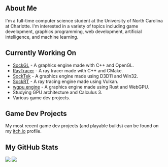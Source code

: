## About Me
I'm a full-time computer science student at the University of North Carolina at Charlotte. I'm interested in a variety of topics including game development, graphics programming, web development, artificial intelligence, and machine learning.

## Currently Working On
* [SockGL](https://github.com/odesai840/SockGL) - A graphics engine made with C++ and OpenGL.
* [RayTracer](https://github.com/odesai840/RayTracer) - A ray tracer made with C++ and CMake.
* [SockTek](https://github.com/odesai840/SockTek) - A graphics engine made using D3D11 and Win32.
* [SockRT](https://github.com/odesai840/SockRT) - A ray tracing engine made using Vulkan.
* [wgpu engine](https://github.com/odesai840/wgpu-engine) - A graphics engine made using Rust and WebGPU.
* Studying GPU architecture and Calculus 3.
* Various game dev projects.

## Game Dev Projects
My most recent game dev projects (and playable builds) can be found on my [itch.io](https://sock8416.itch.io/) profile.

## My GitHub Stats
![](https://github-readme-stats.vercel.app/api?username=odesai840)
![](https://github-readme-stats.vercel.app/api/top-langs/?username=odesai840&show_icons=true&locale=en&layout=compact)
